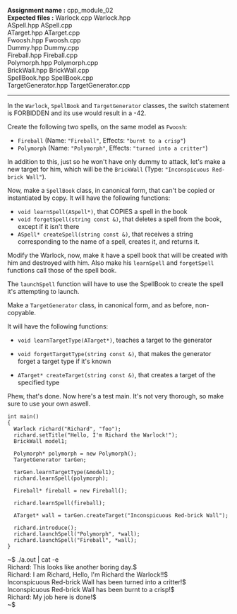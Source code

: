 <b>Assignment name :</b> cpp_module_02  
<b>Expected files :</b> Warlock.cpp Warlock.hpp  
                   ASpell.hpp ASpell.cpp  
				   ATarget.hpp ATarget.cpp  
				   Fwoosh.hpp Fwoosh.cpp  
				   Dummy.hpp Dummy.cpp  
				   Fireball.hpp Fireball.cpp   
				   Polymorph.hpp Polymorph.cpp  
				   BrickWall.hpp BrickWall.cpp  
				   SpellBook.hpp SpellBook.cpp  
				   TargetGenerator.hpp TargetGenerator.cpp  

---

In the `Warlock`, `SpellBook` and `TargetGenerator` classes, the switch statement is
FORBIDDEN and its use would result in a -42.

Create the following two spells, on the same model as `Fwoosh`:

* `Fireball` (Name: `"Fireball"`, Effects: `"burnt to a crisp"`)
* `Polymorph` (Name: `"Polymorph"`, Effects: `"turned into a critter"`)

In addition to this, just so he won't have only dummy to attack, let's make a
new target for him, which will be the `BrickWall` (Type: `"Inconspicuous Red-brick Wall"`).

Now, make a `SpellBook` class, in canonical form, that can't be copied or instantiated
by copy. It will have the following functions:

* `void learnSpell(ASpell*)`, that COPIES a spell in the book
* `void forgetSpell(string const &)`, that deletes a spell from the book, except
  if it isn't there
* `ASpell* createSpell(string const &)`, that receives a string corresponding to
  the name of a spell, creates it, and returns it.

Modify the Warlock, now, make it have a spell book that will be created with
him and destroyed with him. Also make his `learnSpell` and `forgetSpell` functions
call those of the spell book.

The `launchSpell` function will have to use the SpellBook to create the spell
it's attempting to launch.

Make a `TargetGenerator` class, in canonical form, and as before,
non-copyable.

It will have the following functions:

* `void learnTargetType(ATarget*)`, teaches a target to the generator

* `void forgetTargetType(string const &)`, that makes the generator forget a
  target type if it's known

* `ATarget* createTarget(string const &)`, that creates a target of the
  specified type

Phew, that's done. Now here's a test main. It's not very thorough, so make sure 
to use your own aswell.

```
int main()
{
  Warlock richard("Richard", "foo");
  richard.setTitle("Hello, I'm Richard the Warlock!");
  BrickWall model1;

  Polymorph* polymorph = new Polymorph();
  TargetGenerator tarGen;

  tarGen.learnTargetType(&model1);
  richard.learnSpell(polymorph);

  Fireball* fireball = new Fireball();

  richard.learnSpell(fireball);

  ATarget* wall = tarGen.createTarget("Inconspicuous Red-brick Wall");

  richard.introduce();
  richard.launchSpell("Polymorph", *wall);
  richard.launchSpell("Fireball", *wall);
}
```

~$ ./a.out | cat -e   
Richard: This looks like another boring day.$  
Richard: I am Richard, Hello, I'm Richard the Warlock!!$  
Inconspicuous Red-brick Wall has been turned into a critter!$  
Inconspicuous Red-brick Wall has been burnt to a crisp!$  
Richard: My job here is done!$  
~$  
